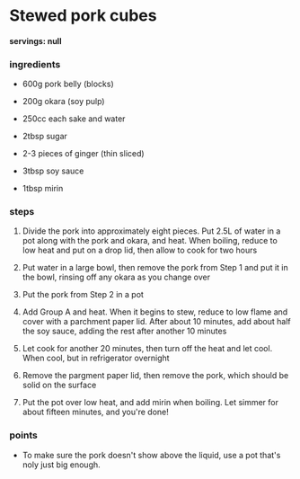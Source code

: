 # Stewed pork cubes
#### servings: null
### ingredients
- 600g pork belly (blocks)
- 200g okara (soy pulp)

- 250cc each sake and water
- 2tbsp sugar
- 2-3 pieces of ginger (thin sliced)
- 3tbsp soy sauce
- 1tbsp mirin

### steps
1. Divide the pork into approximately eight pieces. Put 2.5L of water in a pot along with the pork and okara, and heat. When boiling, reduce to low heat and put on a drop lid, then allow to cook for two hours

2. Put water in a large bowl, then remove the pork from Step 1 and put it in the bowl, rinsing off any okara as you change over

3. Put the pork from Step 2 in a pot

4. Add Group A and heat. When it begins to stew, reduce to low flame and cover with a parchment paper lid. After about 10 minutes, add about half the soy sauce, adding the rest after another 10 minutes

5. Let cook for another 20 minutes, then turn off the heat and let cool. When cool, but in refrigerator overnight

6. Remove the pargment paper lid, then remove the pork, which should be solid on the surface

7. Put the pot over low heat, and add mirin when boiling. Let simmer for about fifteen minutes, and you're done!

### points
- To make sure the pork doesn't show above the liquid, use a pot that's noly just big enough.